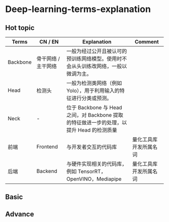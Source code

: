 # Deep-learning-terms-explanation

## Hot topic

| Terms | CN / EN | Explanation | Comment |
| --- | --- | --- | --- |
| Backbone | 骨干网络 / 主干网络 | 一般为经过公开且被认可的预训练网络模型。使用时不会从头训练改网络，一般以微调为主。 | |
| Head | 检测头 | 一般为检测类网络（例如 Yolo），用于利用输入的特征进行分类或预测。 | |
| Neck | - | 位于 Backbone 与 Head 之间，对 Backbone 提取的特征做进一步的处理，以提升 Head 的检测质量 | |
| 前端 | Frontend | 与开发者交互的代码库 | 量化工具库开发所属名词 |
| 后端 | Backend | 与硬件实现相关的代码库，例如 TensorRT，OpenVINO，Mediapipe | 量化工具库开发所属名词 |

## Basic

## Advance
